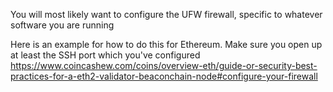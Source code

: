 You will most likely want to configure the UFW firewall, specific to whatever software you are running

Here is an example for how to do this for Ethereum. Make sure you open up at least the SSH port which you've configured
https://www.coincashew.com/coins/overview-eth/guide-or-security-best-practices-for-a-eth2-validator-beaconchain-node#configure-your-firewall